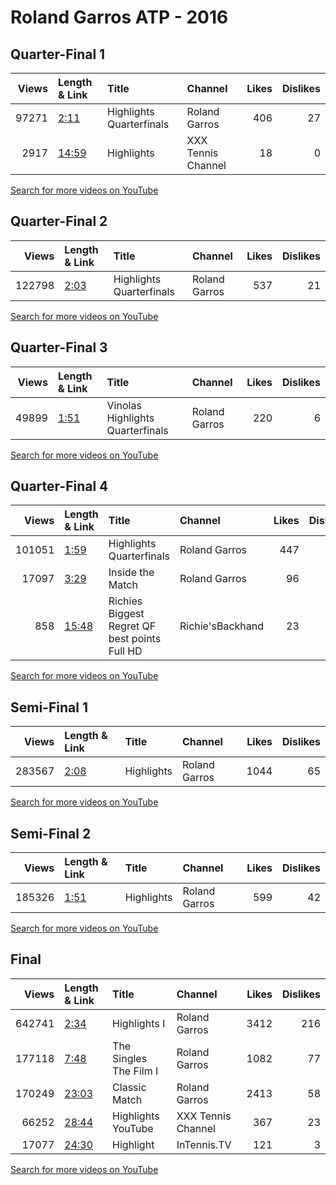 
# Roland Garros ATP - 2016

## Quarter-Final 1
|   Views | Length & Link                                        | Title                      | Channel            |   Likes |   Dislikes |
|--------:|:-----------------------------------------------------|:---------------------------|:-------------------|--------:|-----------:|
|   97271 | [2:11](https://www.youtube.com/watch?v=VR0kFcnTFYw)  | Highlights   Quarterfinals | Roland Garros      |     406 |         27 |
|    2917 | [14:59](https://www.youtube.com/watch?v=uqgYFBHYDHo) | Highlights                 | XXX Tennis Channel |      18 |          0 |

[Search for more videos on YouTube](https://www.youtube.com/results?search_query=%22roland+garros%22+%22Djokovic%22+%22Berdych%22+%222016%22+%22highlights%22)     

## Quarter-Final 2
|   Views | Length & Link                                       | Title                      | Channel       |   Likes |   Dislikes |
|--------:|:----------------------------------------------------|:---------------------------|:--------------|--------:|-----------:|
|  122798 | [2:03](https://www.youtube.com/watch?v=4vwxHTpUOHc) | Highlights   Quarterfinals | Roland Garros |     537 |         21 |

[Search for more videos on YouTube](https://www.youtube.com/results?search_query=%22roland+garros%22+%22Thiem%22+%22Goffin%22+%222016%22+%22highlights%22)     

## Quarter-Final 3
|   Views | Length & Link                                       | Title                              | Channel       |   Likes |   Dislikes |
|--------:|:----------------------------------------------------|:-----------------------------------|:--------------|--------:|-----------:|
|   49899 | [1:51](https://www.youtube.com/watch?v=OaBFhsjyoQY) | Vinolas Highlights   Quarterfinals | Roland Garros |     220 |          6 |

[Search for more videos on YouTube](https://www.youtube.com/results?search_query=%22roland+garros%22+%22Wawrinka%22+%22Ramos%22+%222016%22+%22highlights%22)     

## Quarter-Final 4
|   Views | Length & Link                                        | Title                                              | Channel          |   Likes |   Dislikes |
|--------:|:-----------------------------------------------------|:---------------------------------------------------|:-----------------|--------:|-----------:|
|  101051 | [1:59](https://www.youtube.com/watch?v=nNbr7czUs5c)  | Highlights   Quarterfinals                         | Roland Garros    |     447 |         30 |
|   17097 | [3:29](https://www.youtube.com/watch?v=xvfLJm3XJIE)  | Inside the     Match                               | Roland Garros    |      96 |          1 |
|     858 | [15:48](https://www.youtube.com/watch?v=r0WOh6kYysQ) | Richies Biggest Regret    QF   best points Full HD | Richie'sBackhand |      23 |          0 |

[Search for more videos on YouTube](https://www.youtube.com/results?search_query=%22roland+garros%22+%22Murray%22+%22Gasquet%22+%222016%22+%22highlights%22)     

## Semi-Final 1
|   Views | Length & Link                                       | Title      | Channel       |   Likes |   Dislikes |
|--------:|:----------------------------------------------------|:-----------|:--------------|--------:|-----------:|
|  283567 | [2:08](https://www.youtube.com/watch?v=QR_jPQbZuXo) | Highlights | Roland Garros |    1044 |         65 |

[Search for more videos on YouTube](https://www.youtube.com/results?search_query=%22roland+garros%22+%22Djokovic%22+%22Thiem%22+%222016%22+%22highlights%22)     

## Semi-Final 2
|   Views | Length & Link                                       | Title      | Channel       |   Likes |   Dislikes |
|--------:|:----------------------------------------------------|:-----------|:--------------|--------:|-----------:|
|  185326 | [1:51](https://www.youtube.com/watch?v=O3Vdoax_TWA) | Highlights | Roland Garros |     599 |         42 |

[Search for more videos on YouTube](https://www.youtube.com/results?search_query=%22roland+garros%22+%22Murray%22+%22Wawrinka%22+%222016%22+%22highlights%22)     

## Final
|   Views | Length & Link                                        | Title                      | Channel            |   Likes |   Dislikes |
|--------:|:-----------------------------------------------------|:---------------------------|:-------------------|--------:|-----------:|
|  642741 | [2:34](https://www.youtube.com/watch?v=tJ7MBFs31Bo)  | Highlights     I           | Roland Garros      |    3412 |        216 |
|  177118 | [7:48](https://www.youtube.com/watch?v=ZrXwBimZsqI)  | The  Singles    The Film I | Roland Garros      |    1082 |         77 |
|  170249 | [23:03](https://www.youtube.com/watch?v=gtf75eXuDwo) | Classic Match              | Roland Garros      |    2413 |         58 |
|   66252 | [28:44](https://www.youtube.com/watch?v=YGX3tXEcLDA) | Highlights   YouTube       | XXX Tennis Channel |     367 |         23 |
|   17077 | [24:30](https://www.youtube.com/watch?v=Tnay8KqgQWA) | Highlight                  | InTennis.TV        |     121 |          3 |

[Search for more videos on YouTube](https://www.youtube.com/results?search_query=%22roland+garros%22+%22Djokovic%22+%22Murray%22+%222016%22+%22highlights%22)     
